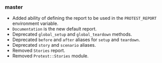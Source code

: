 ### master

* Added ability of defining the report to be used in the `PROTEST_REPORT`
  environment variable.
* `Documentation` is the new default report.
* Deprecated `global_setup` and `global_teardown` methods.
* Deprecated `before` and `after` aliases for `setup` and `teardown`.
* Deprecated `story` and `scenario` aliases.
* Removed `Stories` report.
* Removed `Protest::Stories` module.
